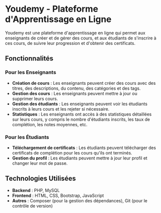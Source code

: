  # Youdemy - Plateforme d'Apprentissage en Ligne

Youdemy est une plateforme d'apprentissage en ligne qui permet aux enseignants de créer et de gérer des cours, et aux étudiants de s'inscrire à ces cours, de suivre leur progression et d'obtenir des certificats.

## Fonctionnalités

### Pour les Enseignants
- **Création de cours** : Les enseignants peuvent créer des cours avec des titres, des descriptions, du contenu, des catégories et des tags.
- **Gestion des cours** : Les enseignants peuvent mettre à jour ou supprimer leurs cours.
- **Gestion des étudiants** : Les enseignants peuvent voir les étudiants inscrits à leurs cours et les rejeter si nécessaire.
- **Statistiques** : Les enseignants ont accès à des statistiques détaillées sur leurs cours, y compris le nombre d'étudiants inscrits, les taux de complétion, les notes moyennes, etc.

### Pour les Étudiants
<!-- - **Inscription aux cours** : Les étudiants peuvent s'inscrire à des cours et suivre leur progression. -->
- **Téléchargement de certificats** : Les étudiants peuvent télécharger des certificats de complétion pour les cours qu'ils ont terminés.
- **Gestion du profil** : Les étudiants peuvent mettre à jour leur profil et changer leur mot de passe.

## Technologies Utilisées

- **Backend** : PHP, MySQL
- **Frontend** : HTML, CSS, Bootstrap, JavaScript
- **Autres** : Composer (pour la gestion des dépendances), Git (pour le contrôle de version)

